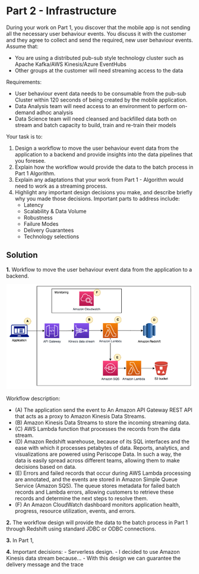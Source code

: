 # Part 2 - Infrastructure

During your work on Part 1, you discover that the mobile app is not sending all the necessary user behaviour events. You discuss it with the customer and they agree to collect and send the required, new user behaviour events.
Assume that:
- You are using a distributed pub-sub style technology cluster such as Apache Kafka/AWS Kinesis/Azure EventHubs 
- Other groups at the customer will need streaming access to the data

Requirements:

- User behaviour event data needs to be consumable from the pub-sub Cluster within 120 seconds of being created by the mobile application.
- Data Analysis team will need access to an environment to perform on-demand adhoc analysis
- Data Science team will need cleansed and backfilled data both on stream and batch capacity to build, train and re-train their models 

Your task is to: 
1. Design a workflow to move the user behaviour event data from the application to a backend and provide insights into the data pipelines that you foresee.
2. Explain how the workflow would provide the data to the batch process in Part 1 Algorithm. 
3. Explain any adaptations that your work from Part 1 - Algorithm would need to work as a streaming process.
4. Highlight any important design decisions you make, and describe briefly why you made those decisions. Important parts to address include:
    - Latency
    - Scalability & Data Volume
    - Robustness
    - Failure Modes
    - Delivery Guarantees
    - Technology selections

## Solution
**1.** Workflow to move the user behaviour event data from the application to a backend.

![diagram](diagram.png)

Workflow description:
- (A) The application send the event to An Amazon API Gateway REST API that acts as a proxy to Amazon Kinesis Data Streams.
- (B) Amazon Kinesis Data Streams to store the incoming streaming data.
- (C) AWS Lambda function that processes the records from the data stream.
- (D) Amazon Redshift warehouse, because of its SQL interfaces and the ease with which it processes petabytes of data. Reports, analytics, and visualizations are powered using Periscope Data. In such a way, the data is easily spread across different teams, allowing them to make decisions based on data.
- (E) Errors and failed records that occur during AWS Lambda processing are annotated, and the events are stored in Amazon Simple Queue Service (Amazon SQS). The queue stores metadata for failed batch records and Lambda errors, allowing customers to retrieve these records and determine the next steps to resolve them.
- (F) An Amazon CloudWatch dashboard monitors application health, progress, resource utilization, events, and errors. 

**2.** The workflow design will provide the data to the batch process in Part 1 through Redshift using standard JDBC or ODBC connections.

**3.** In Part 1, 

**4.** Important decisions:
    -  Serverless design.
    -  I decided to use Amazon Kinesis data stream because...
    -  With this design we can guarantee the delivery message and the trace 
    
